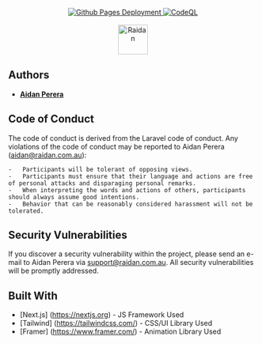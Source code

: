 
 <p align="center">
    <a href="https://github.com/ruchaidandev/dev-profile/actions">
      <img alt="Github Pages Deployment" src="https://github.com/ruchaidandev/dev-profile/actions/workflows/node.js.yml/badge.svg?branch=main" />
    </a>
     <a href="https://github.com/ruchaidandev/dev-profile/actions">
      <img alt="CodeQL" src="https://github.com/ruchaidandev/dev-profile/actions/workflows/code-qa-analysis.yml/badge.svg" />
    </a>
        <br />
    <br />
    <a href="https://raidan.com.au">
      <img src="https://raidan.com.au/images/logo.svg" alt="Raidan" height="60px" />
    </a>
 </p>

 
## Authors

- **[Aidan Perera](https://aidanperera.dev/)**

## Code of Conduct

The code of conduct is derived from the Laravel code of conduct. Any violations of the code of conduct may be reported to Aidan Perera (aidan@raidan.com.au):

    -   Participants will be tolerant of opposing views.
    -   Participants must ensure that their language and actions are free of personal attacks and disparaging personal remarks.
    -   When interpreting the words and actions of others, participants should always assume good intentions.
    -   Behavior that can be reasonably considered harassment will not be tolerated.

## Security Vulnerabilities

If you discover a security vulnerability within the project, please send an e-mail to Aidan Perera via [support@raidan.com.au](mailto:support@raidan.com.au). All security vulnerabilities will be promptly addressed.

## Built With

- [Next.js] (https://nextjs.org) - JS Framework Used
- [Tailwind] (https://tailwindcss.com/) - CSS/UI Library Used
- [Framer] (https://www.framer.com/) - Animation Library Used
